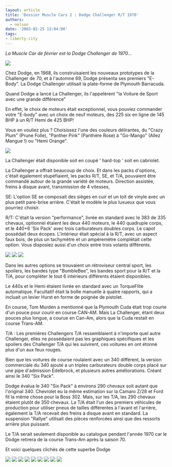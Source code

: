```yaml
---
layout: article
title: 'Dossier Muscle Cars 2 : Dodge Challenger R/T 1970'
authors:
  - nelson
date: '2003-02-25 13:04:00'
tags:
- liberty-city
---
```


_La Muscle Car de février est la Dodge Challenger de 1970..._

![](/content/images/2016/07/Challprev.jpg)

Chez Dodge, en 1968, ils construisaient les nouveaux prototypes de la Challenger de 70, et à l'automne 69, Dodge présenta ses premiers "E-Body". La Dodge Challenger utilisait la plate-forme de Plymouth Barracuda.

Quand Dodge a lancé La Challenger, ils l'appelèrent "la Voiture de Sport avec une grande différence"

En effet, le choix de moteurs était exceptionnel, vous pouviez commander votre "E-body" avec un choix de neuf moteurs, des 225 six en ligne de 145 BHP à un R/T Hemi de 425 BHP!

Vous en vouliez plus ? Choisissez l'une des couleurs délirantes, du "Crazy Plum" (Prune Folle), "Panther Pink" (Panthère Rose) à "Go-Mango" (Allez Mangue !) ou "Hemi Orange".

![](/content/images/2016/07/Chall11.jpg)

La Challenger était disponible soit en coupé ' hard-top ' soit en cabriolet.

La Challenger a offrait beaucoup de choix. Et dans les packs d'options, c'était également stupéfiaient, les packs R/T, SE, et T/A, pouvaient être commandé autour de la grande variété de moteurs. Direction assistée, freins à disque avant, transmission de 4 vitesses,

SE: L'option SE se composait des sièges en cuir et un toit de vinyle avec un plus petit pare-brise arrière. C'était le modèle le plus luxueux que vous pourriez choisir.

R/T: C'était la version "performance", livrée en standard avec le 383 de 335 chevaux, optionnel étaient les deux 440 moteurs, le 440 quadruple corps, et le 440+6 'Six Pack' avec trois carburateurs doubles corps. Le capot possédait deux écopes. L'intérieur était spécial à la R/T, avec un aspect faux bois, de plus un tachymètre et un ampèremètre complétait cette option. Vous disposiez aussi d'un choix entre trois volants différents.

![](/content/images/2016/07/Chall2.jpg)
![](/content/images/2016/07/Chall8.jpg)
![](/content/images/2016/07/Chall3.jpg)

Dans les autres options se trouvaient un rétroviseur central sport, les spoilers, les bandes type "BumbleBee", les bandes sport pour la R/T et la T/A, pour compléter le tout 6 intérieurs différents étaient disponibles.

Le 440s et le Hemi étaient livrée en standard avec un TorqueFlite automatique. Facultatif était la boîte manuelle à quatre rapports, qui a incluait un levier Hurst en forme de poignée de pistolet.

En course, Tom Murden a mentionné que la Plymouth Cuda était trop courte d'un pouce pour courir en course CAN-AM. Mais La Challenger, étant deux pouces plus longue, a courue en Can-Am, alors que la Cuda restait en course Trans-AM.

T/A : Les premières Challengers T/A ressemblaient à n'importe quel autre Challenger, elles ne possédaient pas les graphiques spécifiques et les spoilers des Challenger T/A qui les suivirent, ces voitures en ont étonné plus d'un aux feux rouges.

Bien que les voitures de course roulaient avec un 340 différent, la version commerciale du 340 ajouté a un triples carburateurs double corps placé sur une pipe d'admission Edelbrock, et plusieurs autres améliorations. Créant ainsi le 340 "Six Pack".

Dodge évalua le 340 "Six Pack" à environs 290 chevaux soit autant que l'original 340. Chevrolet eu la même estimation sur la Camaro Z/28 et Ford fit la même chose pour la Boss 302. Mais, sur les T/A, les 290 chevaux étaient plutôt de 350 chevaux. La T/A était l'un des premiers véhicules de production pour utiliser pneus de tailles différentes à l'avant et l'arrière, également la T/A recevait des freins à disque avant en standard. La suspension "Rallye" utilisait des pièces renforcées ainsi que des ressorts arrière plus puissant.

Le T/A serait seulement disponible au catalogue pendant l'année 1970 car le Dodge retirera de la course Trans-Am après la saison 70.

Et voici quelques clichés de cette superbe Dodge

![](/content/images/2016/07/Chall10.jpg)
![](/content/images/2016/07/Chall11-1.jpg)
![](/content/images/2016/07/Chall12.jpg)
![](/content/images/2016/07/Chall13.jpg)
![](/content/images/2016/07/Chall14.jpg)
![](/content/images/2016/07/Chall4.jpg)
![](/content/images/2016/07/Chall5.jpg)
![](/content/images/2016/07/Chall9.jpg)
![](/content/images/2016/07/ChallSpeed.jpg)